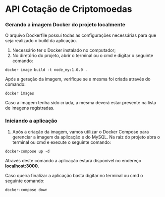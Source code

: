 # API Cotação de Criptomoedas


### Gerando a imagem Docker do projeto localmente
O arquivo Dockerfile possui todas as configurações necessárias para que seja realizado o build da aplicação.


1. Necessário ter o Docker instalado no computador;
2. No diretório do projeto, abrir o terminal ou o cmd e digitar o seguinte comando:

```
docker image build -t node_my:1.0.0 .
```

Após a geração da imagem, verifique se a mesma foi criada através do comando:
```
docker images
```

Caso a imagem tenha sido criada, a mesma deverá estar presente na lista de imagens registradas.


### Iniciando a aplicação

1. Após a criação da imagem, vamos utilizar o Docker Compose para gerenciar a imagem da aplicação e do MySQL. Na raiz do projeto abra o terminal ou cmd e execute o seguinte comando:
```
docker-compose up -d
```

Através deste comando a aplicação estará disponível no endereço **localhost:3000**.


Caso queira finalizar a aplicação basta digitar no terminal ou cmd o seguinte comando:
```
docker-compose down
```
